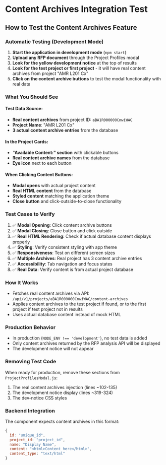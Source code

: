 # Content Archives Integration Test

## How to Test the Content Archives Feature

### Automatic Testing (Development Mode)

1. **Start the application in development mode** (`npm start`)
2. **Upload any RFP document** through the Project Profiles modal
3. **Look for the yellow development notice** at the top of results
4. **Look for the test project or first project** - it will have real content archives from project "AMR L201 Cx"
5. **Click on the content archive buttons** to test the modal functionality with real data

### What You Should See

#### Test Data Source:
- **Real content archives** from project ID: `aBA1R000000CnwiWAC` 
- **Project Name**: "AMR L201 Cx"
- **3 actual content archive entries** from the database

#### In the Project Cards:
- **"Available Content:" section** with clickable buttons
- **Real content archive names** from the database
- **Eye icon** next to each button

#### When Clicking Content Buttons:
- **Modal opens** with actual project content
- **Real HTML content** from the database
- **Styled content** matching the application theme
- **Close button** and click-outside-to-close functionality

### Test Cases to Verify

1. ✅ **Modal Opening**: Click content archive buttons
2. ✅ **Modal Closing**: Close button and click outside
3. ✅ **Real HTML Rendering**: Check if actual database content displays properly
4. ✅ **Styling**: Verify consistent styling with app theme
5. ✅ **Responsiveness**: Test on different screen sizes
6. ✅ **Multiple Archives**: Real project has 3 content archive entries
7. ✅ **Accessibility**: Tab navigation and focus states
8. ✅ **Real Data**: Verify content is from actual project database

### How It Works

- Fetches real content archives via API: `/api/v1/projects/aBA1R000000CnwiWAC/content-archives`
- Applies content archives to the test project if found, or to the first project if test project not in results
- Uses actual database content instead of mock HTML

### Production Behavior

- In production (`NODE_ENV !== 'development'`), no test data is added
- Only content archives returned by the RFP analysis API will be displayed
- The development notice will not appear

### Removing Test Code

When ready for production, remove these sections from `ProjectProfilesModal.js`:

1. The real content archives injection (lines ~102-135)
2. The development notice display (lines ~319-324)
3. The dev-notice CSS styles

### Backend Integration

The component expects content archives in this format:
```javascript
{
  id: "unique_id",
  project_id: "project_id", 
  name: "Display Name",
  content: "<html>Content here</html>",
  content_type: "text/html"
}
```